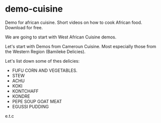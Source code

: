 # demo-cuisine

Demo for african cuisine.
Short videos on how to cook African food.
Download for free. 

We are going to start with West African Cuisine demos.

Let's start with Demos from Cameroun Cuisine.
Most especially those from the Western Region (Bamileke Delicies). 

Let's list down some of thes delicies:
- FUFU CORN AND VEGETABLES.
- STEW
- ACHU
- KOKI
- KONTCHAFF
- KONDRE
- PEPE SOUP GOAT MEAT
- EGUSSI PUDDING 

e.t.c
